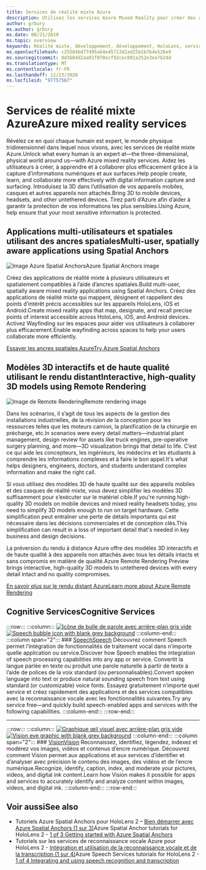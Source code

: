 ```yaml
---
title: Services de réalité mixte Azure
description: Utilisez les services Azure Mixed Reality pour créer des applications 3D, multi-utilisateurs et spatialement accessibles sur des appareils HoloLens, iOS et Android.
author: grbury
ms.author: grbury
ms.date: 08/21/2019
ms.topic: overview
keywords: Réalité mixte, développement, développement, HoloLens, services Azure, ancres spatiales, reconnaissance vocale, vision, rendu distant
ms.openlocfilehash: c25584bd77495ab4e45713d2ad25b1b7b4e526e9
ms.sourcegitcommit: 8d3b84d2aa01f078ecf92cec001a252e3ea7b24d
ms.translationtype: MT
ms.contentlocale: fr-FR
ms.lasthandoff: 12/23/2020
ms.locfileid: "97757567"
---
```

# <a name="azure-mixed-reality-services"></a><span data-ttu-id="4e89e-104">Services de réalité mixte Azure</span><span class="sxs-lookup"><span data-stu-id="4e89e-104">Azure mixed reality services</span></span>
<span data-ttu-id="4e89e-105">Révélez ce en quoi chaque humain est expert, le monde physique tridimensionnel dans lequel nous vivons, avec les services de réalité mixte Azure.</span><span class="sxs-lookup"><span data-stu-id="4e89e-105">Unlock what every human is an expert at—the three-dimensional, physical world around us—with Azure mixed reality services.</span></span> <span data-ttu-id="4e89e-106">Aidez les utilisateurs à créer, à apprendre et à collaborer plus efficacement grâce à la capture d’informations numériques et aux surfaces.</span><span class="sxs-lookup"><span data-stu-id="4e89e-106">Help people create, learn, and collaborate more effectively with digital information capture and surfacing.</span></span> <span data-ttu-id="4e89e-107">Introduisez la 3D dans l’utilisation de vos appareils mobiles, casques et autres appareils non attachés.</span><span class="sxs-lookup"><span data-stu-id="4e89e-107">Bring 3D to mobile devices, headsets, and other untethered devices.</span></span> <span data-ttu-id="4e89e-108">Tirez parti d’Azure afin d’aider à garantir la protection de vos informations les plus sensibles.</span><span class="sxs-lookup"><span data-stu-id="4e89e-108">Using Azure, help ensure that your most sensitive information is protected.</span></span>

## <a name="multi-user-spatially-aware-applications-using-spatial-anchors"></a><span data-ttu-id="4e89e-109">Applications multi-utilisateurs et spatiales utilisant des ancres spatiales</span><span class="sxs-lookup"><span data-stu-id="4e89e-109">Multi-user, spatially aware applications using Spatial Anchors</span></span>

![ <span data-ttu-id="4e89e-110">Image Azure Spatial Anchors</span><span class="sxs-lookup"><span data-stu-id="4e89e-110">Azure Spatial Anchors image</span></span>](../design/images/AzureSpatialAnchors.jpg)

<span data-ttu-id="4e89e-111">Créez des applications de réalité mixte à plusieurs utilisateurs et spatialement compatibles à l’aide d’ancres spatiales.</span><span class="sxs-lookup"><span data-stu-id="4e89e-111">Build multi-user, spatially aware mixed reality applications using Spatial Anchors.</span></span> <span data-ttu-id="4e89e-112">Créez des applications de réalité mixte qui mappent, désignent et rappellent des points d’intérêt précis accessibles sur les appareils HoloLens, iOS et Android.</span><span class="sxs-lookup"><span data-stu-id="4e89e-112">Create mixed reality apps that map, designate, and recall precise points of interest accessible across HoloLens, iOS, and Android devices.</span></span> <span data-ttu-id="4e89e-113">Activez Wayfinding sur les espaces pour aider vos utilisateurs à collaborer plus efficacement.</span><span class="sxs-lookup"><span data-stu-id="4e89e-113">Enable wayfinding across spaces to help your users collaborate more efficiently.</span></span>

[<span data-ttu-id="4e89e-114">Essayer les ancres spatiales Azure</span><span class="sxs-lookup"><span data-stu-id="4e89e-114">Try Azure Spatial Anchors</span></span>](https://docs.microsoft.com/azure/spatial-anchors)


## <a name="interactive-high-quality-3d-models-using-remote-rendering"></a><span data-ttu-id="4e89e-115">Modèles 3D interactifs et de haute qualité utilisant le rendu distant</span><span class="sxs-lookup"><span data-stu-id="4e89e-115">Interactive, high-quality 3D models using Remote Rendering</span></span>

![ <span data-ttu-id="4e89e-116">Image de Remote Rendering</span><span class="sxs-lookup"><span data-stu-id="4e89e-116">Remote rendering image</span></span>](../design/images/RemoteRendering.jpg)

<span data-ttu-id="4e89e-117">Dans les scénarios, il s’agit de tous les aspects de la gestion des installations industrielles, de la révision de la conception pour les ressources telles que les moteurs camion, la planification de la chirurgie en précharge, etc.</span><span class="sxs-lookup"><span data-stu-id="4e89e-117">In scenarios were every detail matters—industrial plant management, design review for assets like truck engines, pre-operative surgery planning, and more—3D visualization brings that detail to life.</span></span> <span data-ttu-id="4e89e-118">C’est ce qui aide les concepteurs, les ingénieurs, les médecins et les étudiants à comprendre les informations complexes et à faire le bon appel.</span><span class="sxs-lookup"><span data-stu-id="4e89e-118">It's what helps designers, engineers, doctors, and students understand complex information and make the right call.</span></span>

<span data-ttu-id="4e89e-119">Si vous utilisez des modèles 3D de haute qualité sur des appareils mobiles et des casques de réalité mixte, vous devez simplifier les modèles 3D suffisamment pour s’exécuter sur le matériel cible.</span><span class="sxs-lookup"><span data-stu-id="4e89e-119">If you're running high-quality 3D models on mobile devices and mixed reality headsets today, you need to simplify 3D models enough to run on target hardware.</span></span> <span data-ttu-id="4e89e-120">Cette simplification peut entraîner une perte de détails importants qui est nécessaire dans les décisions commerciales et de conception clés.</span><span class="sxs-lookup"><span data-stu-id="4e89e-120">This simplification can result in a loss of important detail that's needed in key business and design decisions.</span></span>

<span data-ttu-id="4e89e-121">La préversion du rendu à distance Azure offre des modèles 3D interactifs et de haute qualité à des appareils non attachés avec tous les détails intacts et sans compromis en matière de qualité.</span><span class="sxs-lookup"><span data-stu-id="4e89e-121">Azure Remote Rendering Preview brings interactive, high-quality 3D models to untethered devices with every detail intact and no quality compromises.</span></span>

[<span data-ttu-id="4e89e-122">En savoir plus sur le rendu distant Azure</span><span class="sxs-lookup"><span data-stu-id="4e89e-122">Learn more about Azure Remote Rendering</span></span>](https://azure.microsoft.com/services/remote-rendering)

## <a name="cognitive-services"></a><span data-ttu-id="4e89e-123">Cognitive Services</span><span class="sxs-lookup"><span data-stu-id="4e89e-123">Cognitive Services</span></span>

:::row:::
    :::column:::
       <span data-ttu-id="4e89e-124">[![Icône de bulle de parole avec arrière-plan gris vide](images/speech.jpg)](https://docs.microsoft.com/azure/cognitive-services/speech-service/)</span><span class="sxs-lookup"><span data-stu-id="4e89e-124">[![Speech bubble icon with blank grey background](images/speech.jpg)](https://docs.microsoft.com/azure/cognitive-services/speech-service/)</span></span>
    :::column-end:::
    :::column span="2":::
        ### <a name="speech"></a>[<span data-ttu-id="4e89e-125">Speech</span><span class="sxs-lookup"><span data-stu-id="4e89e-125">Speech</span></span>](https://docs.microsoft.com/azure/cognitive-services/speech-service/)
        <span data-ttu-id="4e89e-126">Découvrez comment Speech permet l’intégration de fonctionnalités de traitement vocal dans n’importe quelle application ou service.</span><span class="sxs-lookup"><span data-stu-id="4e89e-126">Discover how Speech enables the integration of speech processing capabilities into any app or service.</span></span> <span data-ttu-id="4e89e-127">Convertit la langue parlée en texte ou produit une parole naturelle à partir de texte à l’aide de polices de la voix standard (ou personnalisables).</span><span class="sxs-lookup"><span data-stu-id="4e89e-127">Convert spoken language into text or produce natural sounding speech from text using standard (or customizable) voice fonts.</span></span> <span data-ttu-id="4e89e-128">Essayez gratuitement n’importe quel service et créez rapidement des applications et des services compatibles avec la reconnaissance vocale avec les fonctionnalités suivantes.</span><span class="sxs-lookup"><span data-stu-id="4e89e-128">Try any service free—and quickly build speech-enabled apps and services with the following capabilities.</span></span>
    :::column-end:::
:::row-end:::

---

:::row:::
    :::column:::
       <span data-ttu-id="4e89e-129">[![Graphique œil visuel avec arrière-plan gris vide](images/vision.jpg)](https://docs.microsoft.com/azure/cognitive-services/computer-vision/)</span><span class="sxs-lookup"><span data-stu-id="4e89e-129">[![Vision eye graphic with blank grey background](images/vision.jpg)](https://docs.microsoft.com/azure/cognitive-services/computer-vision/)</span></span>
    :::column-end:::
    :::column span="2":::
        ### <a name="vision"></a>[<span data-ttu-id="4e89e-130">Vision</span><span class="sxs-lookup"><span data-stu-id="4e89e-130">Vision</span></span>](https://docs.microsoft.com/azure/cognitive-services/computer-vision/)
        <span data-ttu-id="4e89e-131">Reconnaissez, identifiez, légendez, indexez et modérez vos images, vidéos et contenus d’encre numérique. Découvrez comment Vision permet aux applications et aux services d’identifier et d’analyser avec précision le contenu des images, des vidéos et de l’encre numérique.</span><span class="sxs-lookup"><span data-stu-id="4e89e-131">Recognize, identify, caption, index, and moderate your pictures, videos, and digital ink content.Learn how Vision makes it possible for apps and services to accurately identify and analyze content within images, videos, and digital ink.</span></span>
    :::column-end:::
:::row-end:::


## <a name="see-also"></a><span data-ttu-id="4e89e-132">Voir aussi</span><span class="sxs-lookup"><span data-stu-id="4e89e-132">See also</span></span>

* <span data-ttu-id="4e89e-133">Tutoriels Azure Spatial Anchors pour HoloLens 2 – [Bien démarrer avec Azure Spatial Anchors (1 sur 3)](../mrlearning-asa-ch1.md)</span><span class="sxs-lookup"><span data-stu-id="4e89e-133">Azure Spatial Anchor tutorials for HoloLens 2 - [1 of 3 Getting started with Azure Spatial Anchors](../mrlearning-asa-ch1.md)</span></span>
* <span data-ttu-id="4e89e-134">Tutoriels sur les services de reconnaissance vocale Azure pour HoloLens 2 - [Intégration et utilisation de la reconnaissance vocale et de la transcription (1 sur 4)](../develop/unity/tutorials/mrlearning-speechSDK-ch1.md)</span><span class="sxs-lookup"><span data-stu-id="4e89e-134">Azure Speech Services tutorials for HoloLens 2 - [1 of 4 Integrating and using speech recognition and transcription](../develop/unity/tutorials/mrlearning-speechSDK-ch1.md)</span></span>
